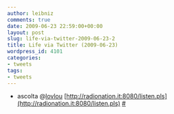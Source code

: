 ```yaml
---
author: leibniz
comments: true
date: 2009-06-23 22:59:00+00:00
layout: post
slug: life-via-twitter-2009-06-23-2
title: Life via Twitter (2009-06-23)
wordpress_id: 4101
categories:
- tweets
tags:
- tweets
---
```



	
  * ascolta @[lovlou](http://twitter.com/lovlou) [http://radionation.it:8080/listen.pls](http://radionation.it:8080/listen.pls) [#](http://twitter.com/leibniz/statuses/2299069453)


